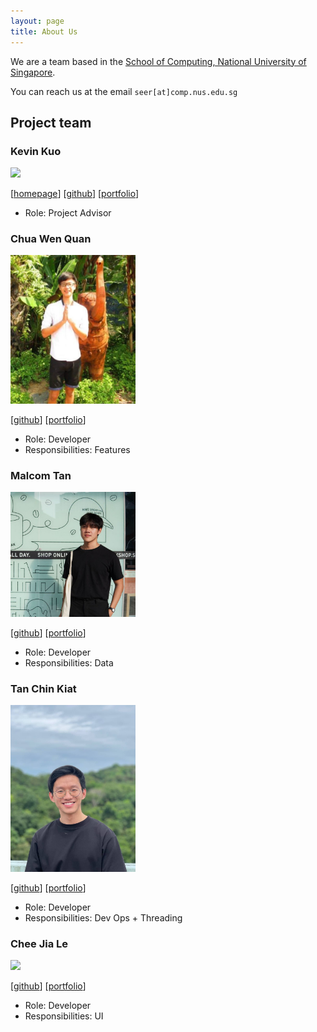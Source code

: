```yaml
---
layout: page
title: About Us
---
```


We are a team based in the [School of Computing, National University of Singapore](http://www.comp.nus.edu.sg).

You can reach us at the email `seer[at]comp.nus.edu.sg`

## Project team

### Kevin Kuo

<img src="images/johndoe.png" width="200px">

[[homepage](http://www.comp.nus.edu.sg/~damithch)]
[[github](https://github.com/johndoe)]
[[portfolio](team/johndoe.md)]

* Role: Project Advisor

### Chua Wen Quan

<img src="images/cwq2326.jpg" width="200px">

[[github](http://github.com/cwq2326)]
[[portfolio](team/johndoe.md)]

* Role: Developer
* Responsibilities: Features

### Malcom Tan

<img src="images/dannydakota.png" width="200px">

[[github](http://github.com/DannyDakota)] [[portfolio](team/dannydakota.md)]

* Role: Developer
* Responsibilities: Data

### Tan Chin Kiat

<img src="images/tanchinkiat99.png" width="200px">

[[github](http://github.com/tanchinkiat99)]
[[portfolio](team/tanchinkiat99.md)]

* Role: Developer
* Responsibilities: Dev Ops + Threading

### Chee Jia Le

<img src="images/johndoe.png" width="200px">

[[github](http://github.com/johndoe)]
[[portfolio](team/johndoe.md)]

* Role: Developer
* Responsibilities: UI
